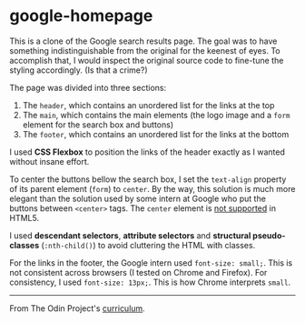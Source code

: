 # google-homepage

This is a clone of the Google search results page. The goal was to have something indistinguishable from the original for the keenest of eyes. To accomplish that, I would inspect the original source code to fine-tune the styling accordingly. (Is that a crime?)

The page was divided into three sections:

1. The `header`, which contains an unordered list for the links at the top
2. The `main`, which contains the main elements (the logo image and a `form` element for the search box and buttons)
3. The `footer`, which contains an unordered list for the links at the bottom

I used **CSS Flexbox** to position the links of the header exactly as I wanted without insane effort.

To center the buttons bellow the search box, I set the `text-align` property of its parent element (`form`) to `center`. By the way, this solution is much more elegant than the solution used by some intern at Google who put the buttons between `<center>` tags. The `center` element is [not supported](https://developer.mozilla.org/en-US/docs/Web/HTML/Element/center) in HTML5.

I used **descendant selectors**, **attribute selectors** and **structural pseudo-classes** (`:nth-child()`) to avoid cluttering the HTML with classes.

For the links in the footer, the Google intern used `font-size: small;`. This is not consistent across browsers (I tested on Chrome and Firefox). For consistency, I used `font-size: 13px;`. This is how Chrome interprets `small`. 

---

From The Odin Project's [curriculum](http://www.theodinproject.com/courses/web-development-101/lessons/html-css). 

